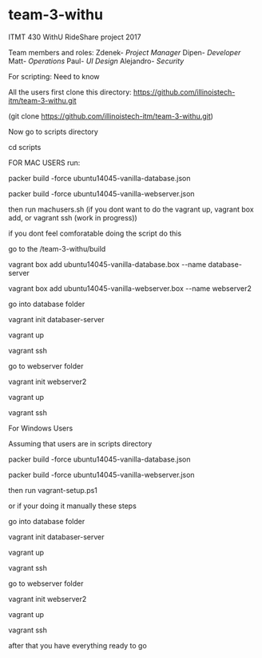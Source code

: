 # team-3-withu
ITMT 430 WithU RideShare project 2017

Team members and roles:
Zdenek- *Project Manager*
Dipen- *Developer*
Matt- *Operations*
Paul- *UI Design* 
Alejandro- *Security*


For scripting: Need to know

All the users first clone this directory:
https://github.com/illinoistech-itm/team-3-withu.git

(git clone https://github.com/illinoistech-itm/team-3-withu.git)

Now go to scripts directory

cd scripts

FOR MAC USERS run:

packer build -force ubuntu14045-vanilla-database.json

packer build -force ubuntu14045-vanilla-webserver.json

then run machusers.sh (if you dont want to do the vagrant up, vagrant box add, or vagrant ssh (work in progress))

if you dont feel comforatable doing the script do this

go to the /team-3-withu/build

vagrant box add ubuntu14045-vanilla-database.box --name database-server

vagrant box add ubuntu14045-vanilla-webserver.box --name webserver2

go into database folder

vagrant init databaser-server

vagrant up

vagrant ssh

go to webserver folder 

vagrant init webserver2

vagrant up 

vagrant ssh

For Windows Users

Assuming that users are in scripts directory

packer build -force ubuntu14045-vanilla-database.json

packer build -force ubuntu14045-vanilla-webserver.json

then run vagrant-setup.ps1 

or if your doing it manually these steps

go into database folder

vagrant init databaser-server

vagrant up

vagrant ssh

go to webserver folder 

vagrant init webserver2

vagrant up 

vagrant ssh

after that you have everything ready to go

 

